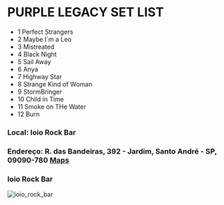 #                           PURPLE LEGACY SET LIST
 - 1  Perfect Strangers
 - 2  Maybe I´m a Leo
 - 3  Mistreated
 - 4  Black Night
 - 5  Sail Away
 - 6  Anya
 - 7  Highway Star
 - 8  Strange Kind of Woman
 - 9  StormBringer
 - 10 Child in Time 
 - 11 Smoke on THe Water
 - 12 Burn


 ### Local: Ioio Rock Bar

 ### Endereço: R. das Bandeiras, 392 - Jardim, Santo André - SP, 09090-780 [Maps](https://www.google.com/maps/place/R.+das+Bandeiras,+392+-+Jardim,+Santo+Andr%C3%A9+-+SP,+09090-780/data=!4m2!3m1!1s0x94ce42ecd5e20411:0x2e4059c39c31794e?sa=X&ved=1t:242&ictx=111)



### Ioio Rock Bar
<img source='ioio_rock_bar.png' title='ioio_rock_bar'>

